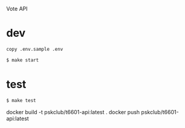 Vote API

# dev
```bash
copy .env.sample .env
```

```bash
$ make start
```

# test
```bash
$ make test
```


docker build -t pskclub/t6601-api:latest  .
docker push pskclub/t6601-api:latest
